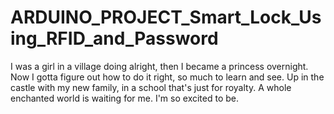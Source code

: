 # ARDUINO_PROJECT_Smart_Lock_Using_RFID_and_Password
I was a girl in a village doing alright, then I became a princess overnight. Now I gotta figure out how to do it right, so much to learn and see. Up in the castle with my new family, in a school that's just for royalty. A whole enchanted world is waiting for me. I'm so excited to be.
